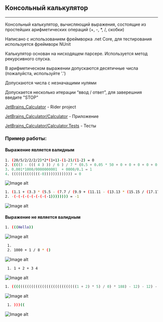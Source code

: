 Консольный калькулятор
---
***
Консольный калькулятор, вычисляющий выражения, состоящие из простейших арифметических операций (+, -, *, /, скобки)

Написано с использованием фреймворка .net Core, для тестирования используется фреймворк NUnit 

Калькулятор основан на нисходящем парсере. Используется метод рекурсивного спуска.

В арифметическом выражении допускаются десятичные числа (пожалуйста, используйте '.')

Допускаются числа с незначащими нулями

Допускается несколько итерации “ввод / ответ”, для заверешния введите "STOP"

[JetBrains_Calculator](https://github.com/FadeevSergey/ARITHMETIC_EXPRESSION_SOLVER/tree/master/JetBrains_Calculator "Rider project") - Rider project

[JetBrains_Calculator/Calculator](https://github.com/FadeevSergey/ARITHMETIC_EXPRESSION_SOLVER/tree/master/JetBrains_Calculator/Calculator "Код приложения") - Приложение

[JetBrains_Calculator/Calculator.Tests](https://github.com/FadeevSergey/ARITHMETIC_EXPRESSION_SOLVER/tree/master/JetBrains_Calculator/Calculator "Код тестов") - Тесты

### Пример работы:
#### Выражение является валидным
```sh
1. (20/5/2/2/2/2)*2*(1+1)-(1-2)/(1-2) = 0
2. ((((3 - ((( 4 ) )) / 6 ) / 7 * (0.5 + 0.05 * 50 + 0 + 0 + 0 + 0 + 0 + 0.001 - 0.0001 * ((0.5 + 1.5) * 1 / 0.0002) - 0.001)))) = 0.(6)
3. 0.001*1000/0000000001  + 0000/0.1 = 1
4. (((((((((((((-0))))))))))))) = 0
```
![Image alt](https://sun9-53.userapi.com/c858416/v858416202/1ef986/cJWE1hj1aKQ.jpg)
```sh
1. (1.1 + (3.3 * (5.5 - (7.7 / (9.9 + (11.11 - (13.13 * (15.15 / (17.17) - 16.16) + 14.14) / 12.12) * 10.1) * 8.8) + 6.6) / 4.4) - 2.2) = 7.791859
2. -(-(-(-(-(-(-(-(-1)))))))) = -1
```
![Image alt](https://sun9-10.userapi.com/c858416/v858416202/1ef9a0/cmR1IIQ8Ufk.jpg)

#### Выражение не является валидным
```sh
1. (((Hello))
```
![Image alt](https://sun9-72.userapi.com/c858416/v858416119/1eec47/nQXj3ZHs_UU.jpg)
```sh
 1.
 2. 1000 + 1 / 8 * ()
```
![Image alt](https://sun9-59.userapi.com/c858416/v858416119/1eec4f/z-ChwJISwFY.jpg)
```sh
 1. 1 + 2 + 3 4
```
![Image alt](https://sun9-64.userapi.com/c858416/v858416119/1eec56/d5C_JFIdI50.jpg)
```sh
1. ((((((((((((((((((((((((((((((1 + 2) * 5) / 0) * 188) - 12) - 12) - 13) - 7777))))))))) - 4.5 * (3.4 / (222 + (-222)))) - 1.234))))) + 1.2340.001))))))
```
![Image alt](https://psv4.userapi.com/c856416/u2000038421/docs/d4/a38ab8a6062e/file.jpg?extra=DRxme0ZtLt7A_MYiZk-Xr3upa7n1TjNDWCxSkwlNmSzuU1uCzuNsk_OEfdfal4yELikBad35t8pklLQU7B9dGi5whm80-IPwy8iLSwix0krZaE4OjtfPG-iDuYKNZZfM4K6keIeXad1IT_s1zy4hdlqdKac)
```sh
 1. )))((
```
![Image alt](https://sun9-68.userapi.com/c856520/v856520119/199056/U6Eo_svHW2A.jpg)

